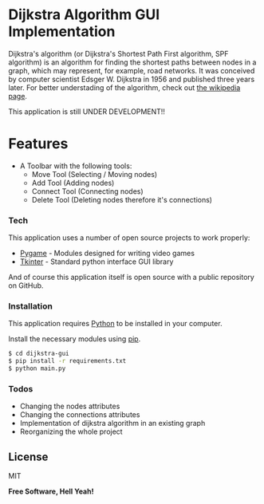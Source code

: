 # Dijkstra Algorithm GUI Implementation

Dijkstra's algorithm (or Dijkstra's Shortest Path First algorithm, SPF algorithm) is an algorithm for finding the shortest paths between nodes in a graph, which may represent, for example, road networks. It was conceived by computer scientist Edsger W. Dijkstra in 1956 and published three years later. For better understading of the algorithm, check out [the wikipedia page](https://en.wikipedia.org/wiki/Dijkstra%27s_algorithm).

This application is still UNDER DEVELOPMENT!!

# Features

  - A Toolbar with the following tools:
    - Move Tool (Selecting / Moving nodes)
    - Add Tool (Adding nodes)
    - Connect Tool (Connecting nodes)
    - Delete Tool (Deleting nodes therefore it's connections)

### Tech

This application uses a number of open source projects to work properly:

* [Pygame](https://www.pygame.org/) - Modules designed for writing video games
* [Tkinter](https://wiki.python.org/moin/TkInter) - Standard python interface GUI library

And of course this application itself is open source with a public repository on GitHub.

### Installation

This application requires [Python](https://www.python.org/) to be installed in your computer.

Install the necessary modules using [pip](https://pypi.org/project/pip/).

```sh
$ cd dijkstra-gui
$ pip install -r requirements.txt
$ python main.py
```

### Todos

 - Changing the nodes attributes
 - Changing the connections attributes
 - Implementation of dijkstra algorithm in an existing graph
 - Reorganizing the whole project

License
----

MIT

**Free Software, Hell Yeah!**
